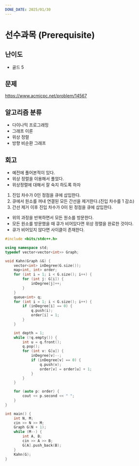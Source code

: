 ```yaml
---
DONE_DATE: 2025/01/30
---
```


# 선수과목 (Prerequisite)

## 난이도

- 골드 5

## 문제

https://www.acmicpc.net/problem/14567

## 알고리즘 분류

- 다이나믹 프로그래밍
- 그래프 이론
- 위상 정렬
- 방향 비순환 그래프

## 회고
- 예전에 풀어본적이 있다.
- 위상 정렬을 이용해서 풀었다.
- 위상정렬에 대해서 잘 숙지 하도록 하자
1. 진입 차수가 0인 정점을 큐에 삽입한다.
2. 큐에서 원소를 꺼내 연결된 모든 간선을 제거한다.(진입 차수를 1 감소)
3. 간선 제거 이후 진입 차수가 0이 된 정점을 큐에 삽입한다.
- 위의 과정을 반복하면서 모든 원소를 방문한다.
- 모든 원소를 방문했을 때 큐가 비어있다면 위상 정렬을 완료한 것이다.
- 큐가 비어있지 않다면 사이클이 존재한다.

```c++
#include <bits/stdc++.h>

using namespace std;
typedef vector<vector<int>> Graph;

void Kahn(Graph &G) {
    vector<int> inDegree(G.size());
    map<int, int> order;
    for (int i = 1; i < G.size(); i++) {
        for (int j: G[i]) {
            inDegree[j]++;
        }
    }
    queue<int> q;
    for (int i = 1; i < G.size(); i++) {
        if (inDegree[i] == 0) {
            q.push(i);
            order[i] = 1;
        }
    }

    int depth = 1;
    while (!q.empty()) {
        int u = q.front();
        q.pop();
        for (int v: G[u]) {
            inDegree[v]--;
            if (inDegree[v] == 0) {
                q.push(v);
                order[v] = order[u] + 1;
            }
        }
    }

    for (auto p: order) {
        cout << p.second << " ";
    }
}

int main() {
    int N, M;
    cin >> N >> M;
    Graph G(N + 1);
    while (M--) {
        int A, B;
        cin >> A >> B;
        G[A].push_back(B);
    }
    Kahn(G);
}
```


